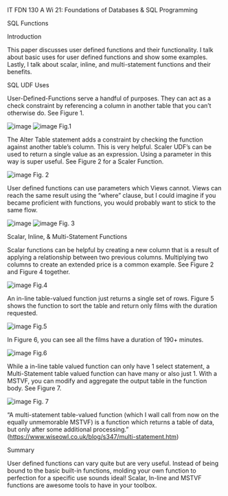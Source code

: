 IT FDN 130 A Wi 21: Foundations of Databases & SQL Programming

SQL Functions

Introduction

This paper discusses user defined functions and their functionality. I talk about basic uses for user defined functions and show some examples. Lastly, I talk about scalar, inline, and multi-statement functions and their benefits. 
	
SQL UDF Uses

User-Defined-Functions serve a handful of purposes. They can act as a check constraint by referencing a column in another table that you can’t otherwise do. See Figure 1.

![image](https://user-images.githubusercontent.com/79563064/109920163-c0556200-7c6e-11eb-91b5-0048edba2e74.png)
![image](https://user-images.githubusercontent.com/79563064/109920182-c5b2ac80-7c6e-11eb-888e-54c55cecbe4b.png)
Fig.1

The Alter Table statement adds a constraint by checking the function against another table’s column. This is very helpful. Scaler UDF’s can be used to return a single value as an expression.  Using a parameter in this way is super useful. See Figure 2 for a Scaler Function.

![image](https://user-images.githubusercontent.com/79563064/109920203-cb0ff700-7c6e-11eb-957d-7637c711e887.png)
Fig. 2


User defined functions can use parameters which Views cannot. Views can reach the same result using the “where” clause, but I could imagine if you became proficient with functions, you would probably want to stick to the same flow.

![image](https://user-images.githubusercontent.com/79563064/109920218-d2cf9b80-7c6e-11eb-879c-d4afdf137444.png)
![image](https://user-images.githubusercontent.com/79563064/109920227-d6632280-7c6e-11eb-9926-3b4b51ef225d.png)
Fig. 3

Scalar, Inline, & Multi-Statement Functions

Scalar functions can be helpful by creating a new column that is a result of applying a relationship between two previous columns. Multiplying two columns to create an extended price is a common example. See Figure 2 and Figure 4 together.
	
![image](https://user-images.githubusercontent.com/79563064/109920238-da8f4000-7c6e-11eb-9e8e-d88476d3be94.png)
Fig.4

An in-line table-valued function just returns a single set of rows. Figure 5 shows the function to sort the table and return only films with the duration requested.

![image](https://user-images.githubusercontent.com/79563064/109920248-df53f400-7c6e-11eb-8a93-fa6956e66ce5.png)
Fig.5

In Figure 6, you can see all the films have a duration of 190+ minutes.
 
![image](https://user-images.githubusercontent.com/79563064/109920272-e67b0200-7c6e-11eb-85ab-b9f6a8fc7d8a.png)
Fig.6

While a in-line table valued function can only have 1 select statement, a Multi-Statement table valued function can have many or also just 1. With a MSTVF, you can modify and aggregate the output table in the function body. See Figure 7. 

![image](https://user-images.githubusercontent.com/79563064/109920281-ea0e8900-7c6e-11eb-9a2e-5a01682e8b35.png)
Fig. 7

“A  multi-statement table-valued function (which I wall call from now on the equally unmemorable MSTVF) is a function which returns a table of data, but only after some additional processing.” (https://www.wiseowl.co.uk/blog/s347/multi-statement.htm)

Summary

User defined functions can vary quite but are very useful. Instead of being bound to the basic built-in functions, molding your own function to perfection for a specific use sounds ideal! Scalar, In-line and MSTVF functions are awesome tools to have in your toolbox.
